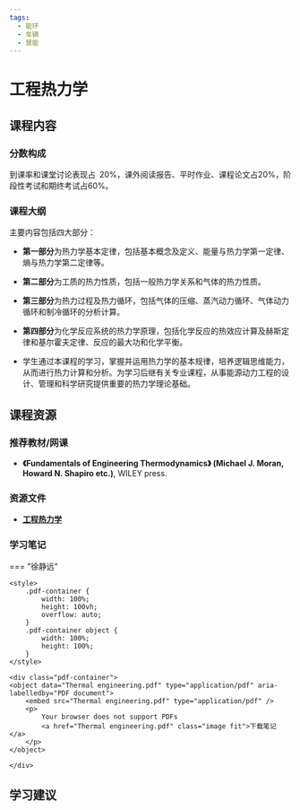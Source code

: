 ```yaml
---
tags:
  - 能环
  - 车辆
  - 慧能
---
```


# 工程热力学

## 课程内容

### 分数构成

到课率和课堂讨论表现占 20%，课外阅读报告、平时作业、课程论文占20%，阶段性考试和期终考试占60%。

### 课程大纲

主要内容包括四大部分：

- **第一部分**为热力学基本定律，包括基本概念及定义、能量与热力学第一定律、熵与热力学第二定律等。
  
- **第二部分**为工质的热力性质，包括一般热力学关系和气体的热力性质。

- **第三部分**为热力过程及热力循环，包括气体的压缩、蒸汽动力循环、气体动力循环和制冷循环的分析计算。

- **第四部分**为化学反应系统的热力学原理，包括化学反应的热效应计算及赫斯定律和基尔霍夫定律、反应的最大功和化学平衡。

- 学生通过本课程的学习，掌握并运用热力学的基本规律，培养逻辑思维能力，从而进行热力计算和分析。为学习后继有关专业课程，从事能源动力工程的设计、管理和科学研究提供重要的热力学理论基础。

## 课程资源

### 推荐教材/网课

- **《Fundamentals of Engineering Thermodynamics》 (Michael J. Moran, Howard N. Shapiro etc.)**, WILEY press.

### 资源文件

- [**工程热力学**](https://pan.baidu.com/s/1TP4a5S6WGb26PlMtIDbMMg?pwd=itcj)

### 学习笔记

=== "徐静远"

    <style>
        .pdf-container {
            width: 100%;
            height: 100vh;
            overflow: auto;
        }
        .pdf-container object {
            width: 100%;
            height: 100%;
        }
    </style>

    <div class="pdf-container">
    <object data="Thermal engineering.pdf" type="application/pdf" aria-labelledby="PDF document">
        <embed src="Thermal engineering.pdf" type="application/pdf" />
        <p>
            Your browser does not support PDFs
            <a href="Thermal engineering.pdf" class="image fit">下载笔记</a>
        </p>
    </object>

    </div>

## 学习建议

